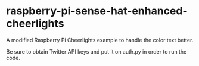 # raspberry-pi-sense-hat-enhanced-cheerlights
A modified Raspberry Pi Cheerlights example to handle the color text better.

Be sure to obtain Twitter API keys and put it on auth.py in order to run the code.
